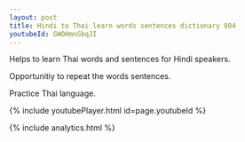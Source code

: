 ```yaml
---
layout: post
title: Hindi to Thai learn words sentences dictionary 804 
youtubeId: GWOHmnGbqJI
---
```

 
 
Helps to learn Thai words and sentences for Hindi speakers.

Opportunitiy to repeat the words sentences. 

Practice Thai language. 
 
{% include youtubePlayer.html id=page.youtubeId %}
 
 
{% include analytics.html %}